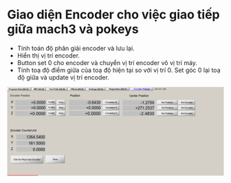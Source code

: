 # Giao diện Encoder cho việc giao tiếp giữa mach3 và pokeys

- Tính toán độ phân giải encoder và lưu lại.
- Hiển thị vị trí encoder.
- Button set 0 cho encoder và chuyển vị trí encoder vô vị trí máy.
- Tính toạ độ điểm giữa của toạ độ hiện tại so với vị trí 0. Set góc 0 lại toạ độ giữa và update vị trí encoder.

![](4.png)